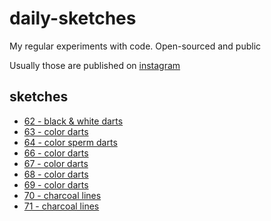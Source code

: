 # daily-sketches
My regular experiments with code.
Open-sourced and public

Usually those are published on [instagram](https://www.instagram.com/yanngraf/)


## sketches 
- [62 - black & white darts](https://raw.githack.com/yanngraf/daily-sketches/master/sketches/062_darts/index.html) 
- [63 - color darts](https://raw.githack.com/yanngraf/daily-sketches/master/sketches/063_darts-colors/index.html) 
- [64 - color sperm darts](https://raw.githack.com/yanngraf/daily-sketches/master/sketches/064_darts-colors-sperm/index.html) 
- [66 - color darts](https://raw.githack.com/yanngraf/daily-sketches/master/sketches/066_darts-colors2/index.html) 
- [67 - color darts](https://raw.githack.com/yanngraf/daily-sketches/master/sketches/067_darts-colors3/index.html) 
- [68 - color darts](https://raw.githack.com/yanngraf/daily-sketches/master/sketches/068_darts-colors4/index.html) 
- [69 - color darts](https://raw.githack.com/yanngraf/daily-sketches/master/sketches/069_darts-colors5/index.html) 
- [70 -  charcoal lines](https://raw.githack.com/yanngraf/daily-sketches/master/sketches/070_darts-charcoal-lines/index.html) 
- [71 -  charcoal lines](https://raw.githack.com/yanngraf/daily-sketches/master/sketches/071_darts-charcoal-lines/index.html) 